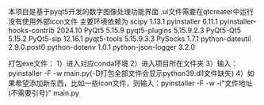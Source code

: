 本项目是基于pyqt5开发的数字图像处理功能界面
.ui文件需要在qtcreater中运行
没有使用外部icon文件
主要环境依赖为
scipy                               1.13.1
pyinstaller                         6.11.1
pyinstaller-hooks-contrib           2024.10
PyQt5                               5.15.9
pyqt5-plugins                       5.15.9.2.3
PyQt5-Qt5                           5.15.2
PyQt5-sip                           12.16.1
pyqt5-tools                         5.15.9.3.3
PySocks                             1.7.1
python-dateutil                     2.9.0.post0
python-dotenv                       1.0.1
python-json-logger                  3.2.0

打包exe文件：
  1）进入对应conda环境
  2）进入项目所在文件夹
  3）输入：pyinstaller -F -w main.py(-D打包全部文件会显示python39.dll文件缺失)
  4）如果希望添加新东西，比如一些icon文件，则输入：pyinstaller -F -w -i"文件地址(不需要引号)" main.py
